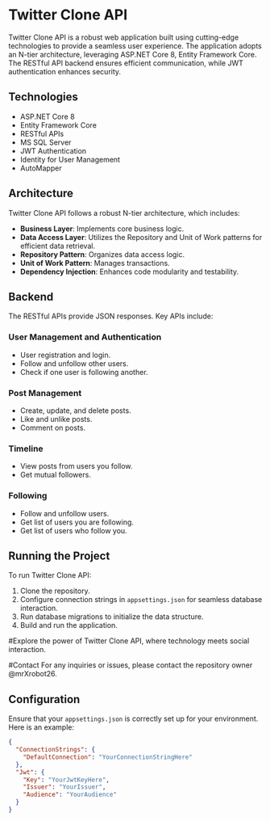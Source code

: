 # Twitter Clone API
Twitter Clone API is a robust web application built using cutting-edge technologies to provide a seamless user experience. The application adopts an N-tier architecture, leveraging ASP.NET Core 8, Entity Framework Core. The RESTful API backend ensures efficient communication, while JWT authentication enhances security.

## Technologies
* ASP.NET Core 8
* Entity Framework Core
* RESTful APIs
* MS SQL Server
* JWT Authentication
* Identity for User Management
* AutoMapper

## Architecture
Twitter Clone API follows a robust N-tier architecture, which includes:

* **Business Layer**: Implements core business logic.
* **Data Access Layer**: Utilizes the Repository and Unit of Work patterns for efficient data retrieval.
* **Repository Pattern**: Organizes data access logic.
* **Unit of Work Pattern**: Manages transactions.
* **Dependency Injection**: Enhances code modularity and testability.

## Backend
The RESTful APIs provide JSON responses. Key APIs include:

### User Management and Authentication
* User registration and login.
* Follow and unfollow other users.
* Check if one user is following another.

### Post Management
* Create, update, and delete posts.
* Like and unlike posts.
* Comment on posts.

### Timeline
* View posts from users you follow.
* Get mutual followers.

### Following
* Follow and unfollow users.
* Get list of users you are following.
* Get list of users who follow you.

## Running the Project
To run Twitter Clone API:

1. Clone the repository.
2. Configure connection strings in `appsettings.json` for seamless database interaction.
3. Run database migrations to initialize the data structure.
4. Build and run the application.

#Explore the power of Twitter Clone API, where technology meets social interaction.

#Contact
For any inquiries or issues, please contact the repository owner @mrXrobot26.

## Configuration
Ensure that your `appsettings.json` is correctly set up for your environment. Here is an example:
 
```json
{
  "ConnectionStrings": {
    "DefaultConnection": "YourConnectionStringHere"
  },
  "Jwt": {
    "Key": "YourJwtKeyHere",
    "Issuer": "YourIssuer",
    "Audience": "YourAudience"
  }
}

